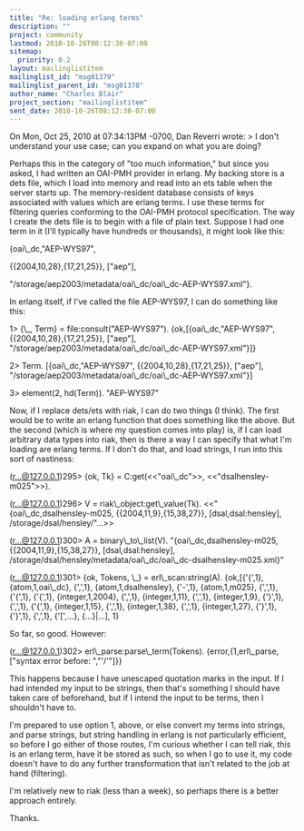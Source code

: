 ```yaml
---
title: "Re: loading erlang terms"
description: ""
project: community
lastmod: 2010-10-26T08:12:38-07:00
sitemap:
  priority: 0.2
layout: mailinglistitem
mailinglist_id: "msg01379"
mailinglist_parent_id: "msg01378"
author_name: "Charles Blair"
project_section: "mailinglistitem"
sent_date: 2010-10-26T08:12:38-07:00
---
```



On Mon, Oct 25, 2010 at 07:34:13PM -0700, Dan Reverri wrote:
&gt; I don't understand your use case; can you expand on what you are doing?

Perhaps this in the category of "too much information," but since you asked, I 
had written an OAI-PMH provider in erlang. My backing store is a dets file, 
which I load into memory and read into an ets table when the server starts up. 
The memory-resident database consists of keys associated with values which are 
erlang terms. I use these terms for filtering queries conforming to the OAI-PMH 
protocol specification. The way I create the dets file is to begin with a file 
of plain text. Suppose I had one term in it (I'll typically have hundreds or 
thousands), it might look like this:

{oai\\_dc,"AEP-WYS97", 
 
 {{2004,10,28},{17,21,25}},
 ["aep"], 
 
 "/storage/aep2003/metadata/oai\\_dc/oai\\_dc-AEP-WYS97.xml"}.

In erlang itself, if I've called the file AEP-WYS97, I can do something like 
this:

1&gt; {\\_, Term} = file:consult("AEP-WYS97").
{ok,[{oai\\_dc,"AEP-WYS97",
 {{2004,10,28},{17,21,25}},
 ["aep"],
 "/storage/aep2003/metadata/oai\\_dc/oai\\_dc-AEP-WYS97.xml"}]}

2&gt; Term.
[{oai\\_dc,"AEP-WYS97",
 {{2004,10,28},{17,21,25}},
 ["aep"],
 "/storage/aep2003/metadata/oai\\_dc/oai\\_dc-AEP-WYS97.xml"}]

3&gt; element(2, hd(Term)).
"AEP-WYS97"

Now, if I replace dets/ets with riak, I can do two things (I think). The first 
would be to write an erlang function that does something like the above. But 
the second (which is where my question comes into play) is, if I can load 
arbitrary data types into riak, then is there a way I can specify that what I'm 
loading are erlang terms. If I don't do that, and load strings, I run into this 
sort of nastiness:

(r...@127.0.0.1)295&gt; {ok, Tk} = C:get(&lt;&lt;"oai\\_dc"&gt;&gt;, &lt;&lt;"dsalhensley-m025"&gt;&gt;).

(r...@127.0.0.1)296&gt; V = riak\\_object:get\\_value(Tk). 
&lt;&lt;"{oai\\_dc,dsalhensley-m025, {{2004,11,9},{15,38,27}}, 
[dsal,dsal:hensley], /storage/dsal/hensley/"...&gt;&gt;

(r...@127.0.0.1)300&gt; A = binary\\_to\\_list(V).
"{oai\\_dc,dsalhensley-m025, {{2004,11,9},{15,38,27}}, 
[dsal,dsal:hensley], 
/storage/dsal/hensley/metadata/oai\\_dc/oai\\_dc-dsalhensley-m025.xml}"

(r...@127.0.0.1)301&gt; {ok, Tokens, \\_} = erl\\_scan:string(A).
{ok,[{'{',1},
 {atom,1,oai\\_dc},
 {',',1},
 {atom,1,dsalhensley},
 {'-',1},
 {atom,1,m025},
 {',',1},
 {'{',1},
 {'{',1},
 {integer,1,2004},
 {',',1},
 {integer,1,11},
 {',',1},
 {integer,1,9},
 {'}',1},
 {',',1},
 {'{',1},
 {integer,1,15},
 {',',1},
 {integer,1,38},
 {',',1},
 {integer,1,27},
 {'}',1},
 {'}',1},
 {',',1},
 {'[',...},
 {...}|...],
 1}

So far, so good. However:

(r...@127.0.0.1)302&gt; erl\\_parse:parse\\_term(Tokens). 
{error,{1,erl\\_parse,["syntax error before: ","'/'"]}}

This happens because I have unescaped quotation marks in the input. If I had 
intended my input to be strings, then that's something I should have taken care 
of beforehand, but if I intend the input to be terms, then I shouldn't have to.

I'm prepared to use option 1, above, or else convert my terms into strings, and 
parse strings, but string handling in erlang is not particularly efficient, so 
before I go either of those routes, I'm curious whether I can tell riak, this 
is an erlang term, have it be stored as such, so when I go to use it, my code 
doesn't have to do any further transformation that isn't related to the job at 
hand (filtering).

I'm relatively new to riak (less than a week), so perhaps there is a better 
approach entirely.

Thanks.

